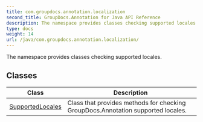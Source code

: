 ```yaml
---
title: com.groupdocs.annotation.localization
second_title: GroupDocs.Annotation for Java API Reference
description: The namespace provides classes checking supported locales.
type: docs
weight: 14
url: /java/com.groupdocs.annotation.localization/
---
```


The namespace provides classes checking supported locales.


## Classes

| Class | Description |
| --- | --- |
| [SupportedLocales](../com.groupdocs.annotation.localization/supportedlocales) | Class that provides methods for checking GroupDocs.Annotation supported locales. |
